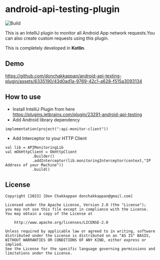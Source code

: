 # android-api-testing-plugin


![Build](https://github.com/donchakkappan/android-api-testing-plugin/actions/workflows/android.yml/badge.svg)

This is an IntelliJ plugin to monitor all Android App network requests.You can also create custom requests using this plugin.

This is completely developed in **Kotlin**.

## Demo

https://github.com/donchakkappan/android-api-testing-plugin/assets/6335190/43d0ad1a-9769-42c1-a628-f515a3093134

## How to use

- Install IntelliJ Plugin from here https://plugins.jetbrains.com/plugin/23291-android-api-testing
- Add Android library dependency
```
implementation(project(":api-monitor-client"))
```
- Add Interceptor to your HTTP Client
```
val lib = APIMonitoringLib
val mOkHttpClient = OkHttpClient
            .Builder()
            .addInterceptor(lib.monitoringInterceptor(context,"IP Address of your Machine"))
            .build()
```

## License

```license
Copyright [2023] [Don Chakkappan donchakkappan@gmail.com]

Licensed under the Apache License, Version 2.0 (the "License");
you may not use this file except in compliance with the License.
You may obtain a copy of the License at

    http://www.apache.org/licenses/LICENSE-2.0

Unless required by applicable law or agreed to in writing, software
distributed under the License is distributed on an "AS IS" BASIS,
WITHOUT WARRANTIES OR CONDITIONS OF ANY KIND, either express or implied.
See the License for the specific language governing permissions and
limitations under the License.
```
